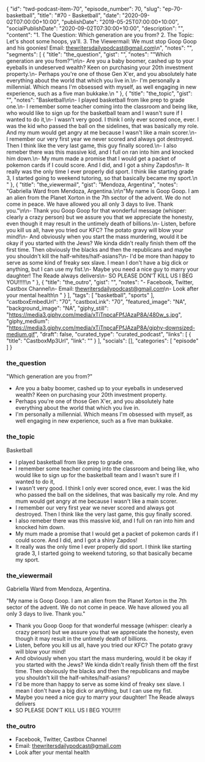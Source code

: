 {
	"id": "twd-podcast-item-70",
	"episode_number": 70,
	"slug": "ep-70-basketball",
	"title": "#70 - Basketball",
	"date": "2020-09-02T07:00:00+10:00",
	"publishDate": "2019-05-25T07:00:00+10:00",
	"socialPublishDate": "2020-09-02T07:30:00+10:00",
	"description": "",
	"content": "1. The Question: Which generation are you from? 2. The Topic: Let's shoot some hoops, ya'll. 3. The Viewermail: We must stop Goop Goop and his goonies! Email: thewritersdailypodcast@gmail.com\n",
	"notes": "",
	"segments": [
		{
			"title": "the_question",
			"gist": "",
			"notes": "\"Which generation are you from?\"\n\n- Are you a baby boomer, cashed up to your eyeballs in undeserved wealth? Keen on purchasing your 20th investment property.\n- Perhaps you're one of those Gen X'er, and you absolutely hate everything about the world that which you live in.\n- I'm personally a millennial. Which means I'm obsessed with myself, as well engaging in new experience, such as a five man bukkake.\n      "
		},
		{
			"title": "the_topic",
			"gist": "",
			"notes": "Basketball\n\n- I played basketball from like prep to grade one.\n- I remember some teacher coming into the classroom and being like, who would like to sign up for the basketball team and I wasn't sure if I wanted to do it,\n- I wasn't very good. I think I only ever scored once, ever. I was the kid who passed the ball on the sidelines, that was basically my role. And my mum would get angry at me because I wasn't like a main scorer.\n- I remember our very first year we never scored and always got destroyed. Then I think like the very last game, this guy finally scored.\n- I also remeber there was this massive kid, and I full on ran into him and knocked him down.\n- My mum made a promise that I would get a packet of pokemon cards if I could score. And I did, and I got a shiny Zapdos!\n- It really was the only time I ever properly did sport. I think like starting grade 3, I started going to weekend tutoring, so that basically became my sport.\n      "
		},
		{
			"title": "the_viewermail",
			"gist": "Mendoza, Argentina",
			"notes": "Gabriella Ward from Mendoza, Argentina.\n\n\"My name is Goop Goop. I am an alien from the Planet Xorton in the 7th sector of the advent. We do not come in peace. We have allowed you all only 3 days to live. Thank you.\"\n\n- Thank you Goop Goop for that wonderful message (whisper: clearly a crazy person) but we assure you that we appreciate the honesty, even though it may result in the untimely death of billions.\n- Listen, before you kill us all, have you tried our KFC? The potato gravy will blow your mind!\n- And obviously when you start the mass murdering, would it be okay if you started with the Jews? We kinda didn't really finish them off the first time. Then obviously the blacks and then the republicans and maybe you shouldn't kill the half-whites/half-asians?\n- I'd be more than happy to serve as some kind of freaky sex slave. I mean I don't have a big dick or anything, but I can use my fist.\n- Maybe you need a nice guy to marry your daughter! The Reade always delivers\n- SO PLEASE DON'T KILL US I BEG YOU!!!!!\n      "
		},
		{
			"title": "the_outro",
			"gist": "",
			"notes": "- Facebook, Twitter, Castbox Channel\n- Email: thewritersdailypodcast@gmail.com\n- Look after your mental health\n      "
		}
	],
	"tags": [
		"basketball",
		"sports"
	],
	"castboxEmbedUrl": "70",
	"castboxLink": "70",
	"featured_image": "NA",
	"background_image": "NA",
	"giphy_still": "https://media3.giphy.com/media/xTiTnpcaFPfJAzaP8A/480w_s.jpg",
	"giphy_medium": "https://media3.giphy.com/media/xTiTnpcaFPfJAzaP8A/giphy-downsized-medium.gif",
	"draft": false,
	"curated_type": "curated_podcast",
	"links": [
		{
			"title": "CastboxMp3Url",
			"link": ""
		}
	],
	"socials": [],
	"categories": [
		"episode"
	]
}

### the_question

"Which generation are you from?"

- Are you a baby boomer, cashed up to your eyeballs in undeserved wealth? Keen on purchasing your 20th investment property.
- Perhaps you're one of those Gen X'er, and you absolutely hate everything about the world that which you live in.
- I'm personally a millennial. Which means I'm obsessed with myself, as well engaging in new experience, such as a five man bukkake.
      
### the_topic

Basketball

- I played basketball from like prep to grade one.
- I remember some teacher coming into the classroom and being like, who would like to sign up for the basketball team and I wasn't sure if I wanted to do it,
- I wasn't very good. I think I only ever scored once, ever. I was the kid who passed the ball on the sidelines, that was basically my role. And my mum would get angry at me because I wasn't like a main scorer.
- I remember our very first year we never scored and always got destroyed. Then I think like the very last game, this guy finally scored.
- I also remeber there was this massive kid, and I full on ran into him and knocked him down.
- My mum made a promise that I would get a packet of pokemon cards if I could score. And I did, and I got a shiny Zapdos!
- It really was the only time I ever properly did sport. I think like starting grade 3, I started going to weekend tutoring, so that basically became my sport.
      
### the_viewermail

Gabriella Ward from Mendoza, Argentina.

"My name is Goop Goop. I am an alien from the Planet Xorton in the 7th sector of the advent. We do not come in peace. We have allowed you all only 3 days to live. Thank you."

- Thank you Goop Goop for that wonderful message (whisper: clearly a crazy person) but we assure you that we appreciate the honesty, even though it may result in the untimely death of billions.
- Listen, before you kill us all, have you tried our KFC? The potato gravy will blow your mind!
- And obviously when you start the mass murdering, would it be okay if you started with the Jews? We kinda didn't really finish them off the first time. Then obviously the blacks and then the republicans and maybe you shouldn't kill the half-whites/half-asians?
- I'd be more than happy to serve as some kind of freaky sex slave. I mean I don't have a big dick or anything, but I can use my fist.
- Maybe you need a nice guy to marry your daughter! The Reade always delivers
- SO PLEASE DON'T KILL US I BEG YOU!!!!!
      
### the_outro

- Facebook, Twitter, Castbox Channel
- Email: thewritersdailypodcast@gmail.com
- Look after your mental health
      
